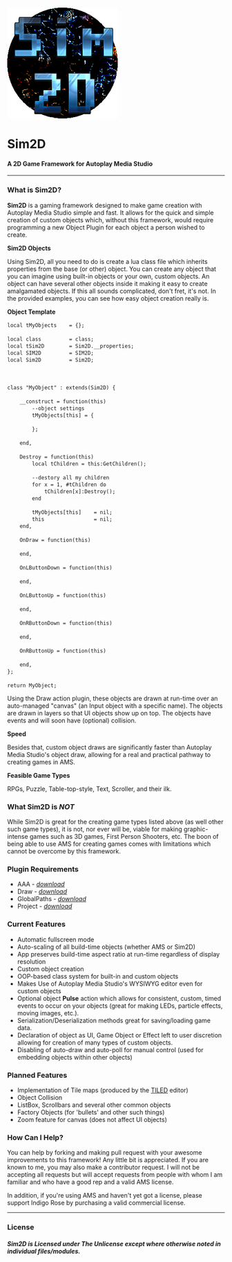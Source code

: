 ![](https://raw.githubusercontent.com/CentauriSoldier/Sim2D/main/Title.png)
# Sim2D
#### A 2D Game Framework for Autoplay Media Studio

----------
### What is Sim2D?
**Sim2D** is a gaming framework designed to make game creation with Autoplay Media Studio simple and fast. It allows for the quick and simple creation of custom objects which, without this framework, would require programming a new Object Plugin for each object a person wished to create.

**Sim2D Objects**

Using Sim2D, all you need to do is create a lua class file which inherits properties from the base (or other) object. You can create any object that you can imagine using built-in objects or your own, custom objects. An object can have several other objects inside it making it easy to create amalgamated objects. If this all sounds complicated, don't fret, it's not. In the provided examples, you can see how easy object creation really is.

**Object Template**

    local tMyObjects 	= {};

	local class 		= class;
	local tSim2D 		= Sim2D.__properties;
	local SIM2D 		= SIM2D;
	local Sim2D 		= Sim2D;



	class "MyObject" : extends(Sim2D) {

		__construct = function(this)
			--object settings
			tMyObjects[this] = {

			};

		end,

		Destroy = function(this)
			local tChildren = this:GetChildren();

			--destory all my children
			for x = 1, #tChildren do
				tChildren[x]:Destroy();
			end
	
			tMyObjects[this] 	= nil;
			this 				= nil;
		end,
	
		OnDraw = function(this)
	
		end,
	
		OnLButtonDown = function(this)
	
		end,
	
		OnLButtonUp = function(this)
	
		end,
	
		OnRButtonDown = function(this)
	
		end,
	
		OnRButtonUp = function(this)
	
		end,
	};
	
	return MyObject;

Using the Draw action plugin, these objects are drawn at run-time over an auto-managed "canvas" (an Input object with a specific name). The objects are drawn in layers so that UI objects show up on top. The objects have events and will soon have (optional) collision.

**Speed**

Besides that, custom object draws are significantly faster than Autoplay Media Studio's object draw, allowing for a real and practical pathway to creating games in AMS.   

**Feasible Game Types**

RPGs, Puzzle, Table-top-style, Text, Scroller, and their ilk.  

### What Sim2D is *NOT*
While Sim2D is great for the creating game types listed above (as well other such game types), it is not, nor ever will be, viable for making graphic-intense games such as 3D games, First Person Shooters, etc. The boon of being able to use AMS for creating games comes with limitations which cannot be overcome by this framework.  

### Plugin Requirements
 - AAA - [*download*](https://github.com/CentauriSoldier/AutoPlayMediaStudioPlugins)
 - Draw - [*download*](https://www.imagine-programming.com/package/ams8-plugins/draw-action-plugin-free.html)
 - GlobalPaths - [*download*](https://github.com/CentauriSoldier/AutoPlayMediaStudioPlugins)
 - Project - [*download*](https://github.com/CentauriSoldier/AutoPlayMediaStudioPlugins)

### Current Features
- Automatic fullscreen mode
- Auto-scaling of all build-time objects (whether AMS or Sim2D)
- App preserves build-time aspect ratio at run-time regardless of display resolution
- Custom object creation
- OOP-based class system for built-in and custom objects
- Makes Use of Autoplay Media Studio's WYSIWYG editor even for custom objects 
- Optional object **Pulse** action which allows for consistent, custom, timed events to occur on your objects (great for making LEDs, particle effects, moving images, etc.).
- Serialization/Deserialization methods great for saving/loading game data.  
- Declaration of object as UI, Game Object or Effect left to user discretion allowing for creation of many types of custom objects.
- Disabling of auto-draw and auto-poll for manual control (used for embedding objects within other objects) 
 
### Planned Features
 - Implementation of Tile maps (produced by the [TILED](https://www.mapeditor.org/) editor)
 - Object Collision
 - ListBox, Scrollbars and several other common objects
 - Factory Objects (for 'bullets' and other such things)
 - Zoom feature for canvas (does not affect UI objects) 

### How Can I Help?

You can help by forking and making pull request with your awesome improvements to this framework! Any little bit is appreciated. If you are known to me, you may also make a contributor request. I will not be accepting all requests but will accept requests from people with whom I am familiar and who have a good rep and a valid AMS license.

In addition, if you're using AMS and haven't yet got a license, please support Indigo Rose by purchasing a valid commercial license.   

----------
### License
##### Sim2D is Licensed under The Unlicense except where otherwise noted in individual files/modules.
